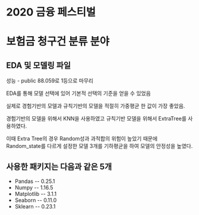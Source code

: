 # 2020 금융 페스티벌 
# 보험금 청구건 분류 분야
## EDA 및 모델링 파일

성능 - public 88.059로 1등으로 마무리

EDA를 통해 모델 선택에 있어 기본적 선택의 기준을 얻을 수 있었음

실제로 경험기반의 모델과 규칙기반의 모델을 적절히 가중평균 한 값이 가장 좋았음. 

경험기반의 모델을 위해서 KNN을 사용하였고 
규칙기반 모델을 위해서 ExtraTree를 사용하였다.

이때 Extra Tree의 경우 Random성과 과적합의 위험이 높았기 때문에 Random_state를 다르게 설정한 모델 3개를 기하평균을 하여 모델의 안정성을 높였다.

## 사용한 패키지는 다음과 같은 5개

* Pandas -- 0.25.1
* Numpy -- 1.16.5
* Matplotlib -- 3.1.1
* Seaborn -- 0.11.0
* Sklearn -- 0.23.1
